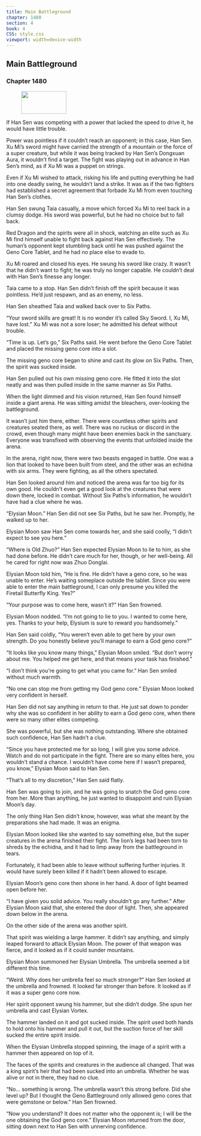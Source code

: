 ```yaml
---
title: Main Battleground
chapter: 1480
section: 4
book: 4
CSS: style.css
viewport: width=device-width
---
```


## Main Battleground

### Chapter 1480

<figure>
	<img src="../Images/gem.gif" alt="" id="gem" width="120" height="60" />
</figure>

If Han Sen was competing with a power that lacked the speed to drive it, he would have little trouble.

Power was pointless if it couldn’t reach an opponent; in this case, Han Sen. Xu Mi’s sword might have carried the strength of a mountain or the force of a super creature, but while it was being tracked by Han Sen’s Dongxuan Aura, it wouldn’t find a target. The fight was playing out in advance in Han Sen’s mind, as if Xu Mi was a puppet on strings.

Even if Xu Mi wished to attack, risking his life and putting everything he had into one deadly swing, he wouldn’t land a strike. It was as if the two fighters had established a secret agreement that forbade Xu Mi from even touching Han Sen’s clothes.

Han Sen swung Taia casually, a move which forced Xu Mi to reel back in a clumsy dodge. His sword was powerful, but he had no choice but to fall back.

Red Dragon and the spirits were all in shock, watching an elite such as Xu Mi find himself unable to fight back against Han Sen effectively. The human’s opponent kept stumbling back until he was pushed against the Geno Core Tablet, and he had no place else to evade to.

Xu Mi roared and closed his eyes. He swung his sword like crazy. It wasn’t that he didn’t want to fight; he was truly no longer capable. He couldn’t deal with Han Sen’s finesse any longer.

Taia came to a stop. Han Sen didn’t finish off the spirit because it was pointless. He’d just respawn, and as an enemy, no less.

Han Sen sheathed Taia and walked back over to Six Paths.

“Your sword skills are great! It is no wonder it’s called Sky Sword. I, Xu Mi, have lost.” Xu Mi was not a sore loser; he admitted his defeat without trouble.

“Time is up. Let’s go,” Six Paths said. He went before the Geno Core Tablet and placed the missing geno core into a slot.

The missing geno core began to shine and cast its glow on Six Paths. Then, the spirit was sucked inside.

Han Sen pulled out his own missing geno core. He fitted it into the slot neatly and was then pulled inside in the same manner as Six Paths.

When the light dimmed and his vision returned, Han Sen found himself inside a giant arena. He was sitting amidst the bleachers, over-looking the battleground.

It wasn’t just him there, either. There were countless other spirits and creatures seated there, as well. There was no ruckus or discord in the crowd, even though many might have been enemies back in the sanctuary. Everyone was transfixed with observing the events that unfolded inside the arena.

In the arena, right now, there were two beasts engaged in battle. One was a lion that looked to have been built from steel, and the other was an echidna with six arms. They were fighting, as all the others spectated.

Han Sen looked around him and noticed the arena was far too big for its own good. He couldn’t even get a good look at the creatures that were down there, locked in combat. Without Six Paths’s information, he wouldn’t have had a clue where he was.

“Elysian Moon.” Han Sen did not see Six Paths, but he saw her. Promptly, he walked up to her.

Elysian Moon saw Han Sen come towards her, and she said coolly, “I didn’t expect to see you here.”

“Where is Old Zhuo?” Han Sen expected Elysian Moon to lie to him, as she had done before. He didn’t care much for her, though, or her well-being. All he cared for right now was Zhuo Donglai.

Elysian Moon told him, “He is fine. He didn’t have a geno core, so he was unable to enter. He’s waiting someplace outside the tablet. Since you were able to enter the main battleground, I can only presume you killed the Firetail Butterfly King. Yes?”

“Your purpose was to come here, wasn’t it?” Han Sen frowned.

Elysian Moon nodded. “I’m not going to lie to you. I wanted to come here, yes. Thanks to your help, Elysium is sure to reward you handsomely.”

Han Sen said coldly, “You weren’t even able to get here by your own strength. Do you honestly believe you’ll manage to earn a God geno core?”

“It looks like you know many things,” Elysian Moon smiled. “But don’t worry about me. You helped me get here, and that means your task has finished.”

“I don’t think you’re going to get what you came for.” Han Sen smiled without much warmth.

“No one can stop me from getting my God geno core.” Elysian Moon looked very confident in herself.

Han Sen did not say anything in return to that. He just sat down to ponder why she was so confident in her ability to earn a God geno core, when there were so many other elites competing.

She was powerful, but she was nothing outstanding. Where she obtained such confidence, Han Sen hadn’t a clue.

“Since you have protected me for so long, I will give you some advice. Watch and do not participate in the fight. There are so many elites here, you wouldn’t stand a chance. I wouldn’t have come here if I wasn’t prepared, you know,” Elysian Moon said to Han Sen.

“That’s all to my discretion,” Han Sen said flatly.

Han Sen was going to join, and he was going to snatch the God geno core from her. More than anything, he just wanted to disappoint and ruin Elysian Moon’s day.

The only thing Han Sen didn’t know, however, was what she meant by the preparations she had made. It was an enigma.

Elysian Moon looked like she wanted to say something else, but the super creatures in the arena finished their fight. The lion’s legs had been torn to shreds by the echidna, and it had to limp away from the battleground in tears.

Fortunately, it had been able to leave without suffering further injuries. It would have surely been killed if it hadn’t been allowed to escape.

Elysian Moon’s geno core then shone in her hand. A door of light beamed open before her.

“I have given you solid advice. You really shouldn’t go any further.” After Elysian Moon said that, she entered the door of light. Then, she appeared down below in the arena.

On the other side of the arena was another spirit.

That spirit was wielding a large hammer. It didn’t say anything, and simply leaped forward to attack Elysian Moon. The power of that weapon was fierce, and it looked as if it could sunder mountains.

Elysian Moon summoned her Elysian Umbrella. The umbrella seemed a bit different this time.

“Weird. Why does her umbrella feel so much stronger?” Han Sen looked at the umbrella and frowned. It looked far stronger than before. It looked as if it was a super geno core now.

Her spirit opponent swung his hammer, but she didn’t dodge. She spun her umbrella and cast Elysian Vortex.

The hammer landed on it and got sucked inside. The spirit used both hands to hold onto his hammer and pull it out, but the suction force of her skill sucked the entire spirit inside.

When the Elysian Umbrella stopped spinning, the image of a spirit with a hammer then appeared on top of it.

The faces of the spirits and creatures in the audience all changed. That was a king spirit’s heir that had been sucked into an umbrella. Whether he was alive or not in there, they had no clue.

“No… something is wrong. The umbrella wasn’t this strong before. Did she level up? But I thought the Geno Battleground only allowed geno cores that were gemstone or below.” Han Sen frowned.

“Now you understand? It does not matter who the opponent is; I will be the one obtaining the God geno core.” Elysian Moon returned from the door, sitting down next to Han Sen with unnerving confidence.